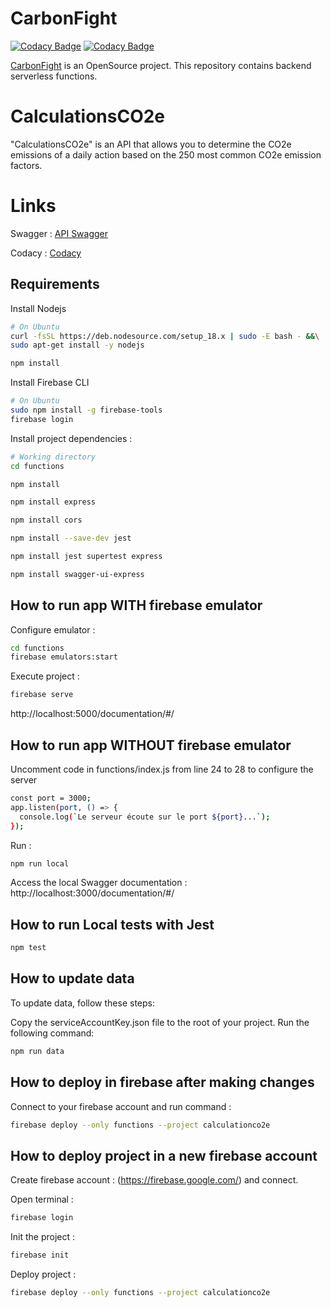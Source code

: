 # CarbonFight

[![Codacy Badge](https://app.codacy.com/project/badge/Grade/48178d7adaa54b29950b701f33a0893a)](https://app.codacy.com/gh/CarbonFight/calculation/dashboard?utm_source=gh&utm_medium=referral&utm_content=&utm_campaign=Badge_grade) [![Codacy Badge](https://app.codacy.com/project/badge/Coverage/48178d7adaa54b29950b701f33a0893a)](https://app.codacy.com/gh/CarbonFight/calculation/dashboard?utm_source=gh&utm_medium=referral&utm_content=&utm_campaign=Badge_coverage)

[CarbonFight](https://carbonfight.app) is an OpenSource project. 
This repository contains backend serverless functions.

# CalculationsCO2e
"CalculationsCO2e" is an API that allows you to determine the CO2e emissions of a daily action based on the 250 most common CO2e emission factors.

# Links
Swagger :  [API Swagger](https://api.carbonfight.app/v1/documentation/#/)

Codacy : [Codacy](https://app.codacy.com/gh/CarbonFight/calculation/dashboard)

## Requirements

Install Nodejs

```bash
# On Ubuntu
curl -fsSL https://deb.nodesource.com/setup_18.x | sudo -E bash - &&\
sudo apt-get install -y nodejs

npm install
```

Install Firebase CLI

```bash
# On Ubuntu
sudo npm install -g firebase-tools
firebase login
```

Install project dependencies : 

```bash
# Working directory
cd functions
```

```bash
npm install
```

```bash
npm install express
```

```bash
npm install cors
```

```bash
npm install --save-dev jest
```

```bash
npm install jest supertest express
```

```bash
npm install swagger-ui-express
```

## How to run app WITH firebase emulator

Configure emulator : 

```bash
cd functions
firebase emulators:start
```

Execute project : 

```bash
firebase serve
```

http://localhost:5000/documentation/#/

## How to run app WITHOUT firebase emulator

Uncomment code in functions/index.js from line 24 to 28 to configure the server

```bash
const port = 3000;
app.listen(port, () => {
  console.log(`Le serveur écoute sur le port ${port}...`);
});
```

Run :
```bash
npm run local
```

Access the local Swagger documentation : http://localhost:3000/documentation/#/

## How to run Local tests with Jest

```bash
npm test 
```

## How to update data

To update data, follow these steps:

Copy the serviceAccountKey.json file to the root of your project.
Run the following command:

```bash
npm run data
```

## How to deploy in firebase after making changes

Connect to your firebase account and run command :

```bash
firebase deploy --only functions --project calculationco2e
```

## How to deploy project in a new firebase account

Create firebase account : (https://firebase.google.com/) and connect.

Open terminal :

```bash
firebase login
```

Init the project :

```bash
firebase init
```

Deploy project :

```bash
firebase deploy --only functions --project calculationco2e
```
